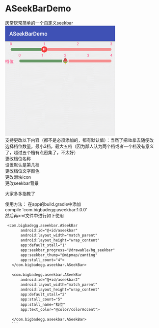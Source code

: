 # ASeekBarDemo
灰常灰常简单的一个自定义seekbar  
![image](https://raw.githubusercontent.com/o0o0oo00/test/master/aseekbar/ASeekBar.gif)  
支持更改以下内容（都不是必须添加的，都有默认值）：当然了把lib拿去随便改    
选择档位数量，最小3档，最大五档（因为鄙人认为两个档或者一个档没有意义了，超过五个档有点密集了，不太好）  
更改档位名称  
设置默认是第几档  
更改档位文字颜色  
更改滑块icon  
更改seekbar背景  

大家多多指教了

使用方法： 
 在app的build.gradle中添加  
 compile 'com.bigbadegg:aseekbar:1.0.0'    
 然后再xml文件中进行如下使用  
 ```
  <com.bigbadegg.aseekbar.ASeekBar
        android:id="@+id/aseekbar"
        android:layout_width="match_parent"
        android:layout_height="wrap_content"
        app:default_stall="1"
        app:seekbar_progress="@drawable/bg_seekbar"
        app:seekbar_thump="@mipmap/zanting"
        app:stall_count="4">
    </com.bigbadegg.aseekbar.ASeekBar>

    <com.bigbadegg.aseekbar.ASeekBar
        android:id="@+id/aseekbar2"
        android:layout_width="match_parent"
        android:layout_height="wrap_content"
        app:default_stall="2"
        app:stall_count="5"
        app:stall_name="档位"
        app:text_color="@color/colorAccent">

    </com.bigbadegg.aseekbar.ASeekBar>
    ```
